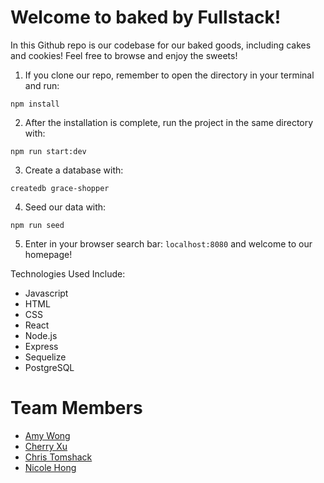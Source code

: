 # Welcome to baked by Fullstack!

In this Github repo is our codebase for our baked goods, including cakes and cookies! Feel free to browse and enjoy the sweets!

1. If you clone our repo, remember to open the directory in your terminal and run:
```
npm install
```

2. After the installation is complete, run the project in the same directory with:
```
npm run start:dev
```

3. Create a database with:
```
createdb grace-shopper
```

4. Seed our data with:
```
npm run seed
```

5. Enter in your browser search bar: `localhost:8080` and welcome to our homepage!


Technologies Used Include:
- Javascript
- HTML
- CSS
- React
- Node.js
- Express
- Sequelize
- PostgreSQL

# Team Members
- [Amy Wong](https://github.com/amyawong)
- [Cherry Xu](https://github.com/mscherryxu)
- [Chris Tomshack](https://github.com/Ctomshack)
- [Nicole Hong](https://github.com/nickyjhong)

